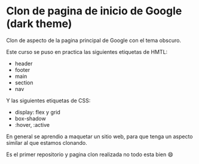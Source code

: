 # Clon de pagina de inicio de Google (dark theme)
Clon de aspecto de la pagina principal de Google con el tema obscuro.

Este curso se puso en practica las siguientes etiquetas de HMTL:
- header
- footer
- main
- section
- nav

Y las siguientes etiquetas de CSS:
- display: flex y grid
- box-shadow
- :hover, :active

En general se aprendio a maquetar un sitio web, para que tenga un aspecto similar al que estamos clonando.

Es el primer repositorio y pagina clon realizada no todo esta bien :smile:

